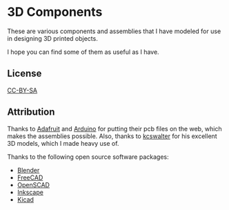 3D Components
=============

These are various components and assemblies that I have modeled for use 
in designing 3D printed objects.

I hope you can find some of them as useful as I have.

License
-------
[CC-BY-SA][7]


Attribution
-----------
Thanks to [Adafruit][1] and [Arduino][2] for putting their pcb files on the 
web, which makes the assemblies possible. Also, thanks to [kcswalter][9] for his
excellent 3D models, which I made heavy use of.

Thanks to the following open source software packages:
* [Blender][3]
* [FreeCAD][4]
* [OpenSCAD][5]
* [Inkscape][6]
* [Kicad][8]

[1]: http://adafruit.com "Adafruit Industries"
[2]: http://arduino.cc "Arduino"
[3]: http://blender.org "Blender"
[4]: http://freecad.org "FreeCAD"
[5]: http://openscad.org "OpenSCAD"
[6]: http://inkscape.org "Inkscape"
[7]: https://creativecommons.org/licenses/by-sa/2.0/legalcode "CC-BY-SA"
[8]: http://kicad-pcb.org "Kicad"
[9]: http://smisioto.no-ip.org/elettronica/kicad/kicad-en.htm "Walter Kicad Libs"
